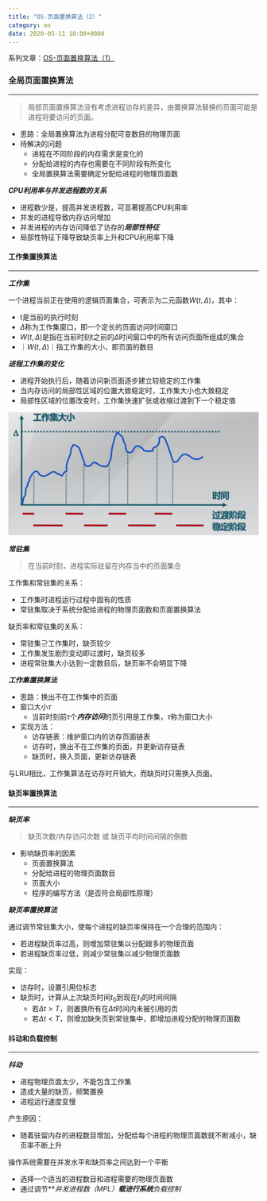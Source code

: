 ```yaml
---
title: "OS-页面置换算法（2）"
category: os
date: 2020-05-11 10:00+0000
---
```

系列文章：[OS-页面置换算法（1）](/os/local-page-replacement/)

### 全局页面置换算法

---

> 局部页面置换算法没有考虑进程访存的差异，由置换算法替换的页面可能是进程将要访问的页面。

+ 思路：全局置换算法为进程分配可变数目的物理页面
+ 待解决的问题
    + 进程在不同阶段的内存需求是变化的
    + 分配给进程的内存也需要在不同阶段有所变化
    + 全局置换算法需要确定分配给进程的物理页面数

***CPU利用率与并发进程数的关系***

+ 进程数少是，提高并发进程数，可显著提高CPU利用率
+ 并发的进程导致内存访问增加
+ 并发进程的内存访问降低了访存的***局部性特征***
+ 局部性特征下降导致缺页率上升和CPU利用率下降



#### 工作集置换算法

---

***工作集***

一个进程当前正在使用的逻辑页面集合，可表示为二元函数$W(t,\Delta)$，其中：

+ t是当前的执行时刻
+ $\Delta$称为工作集窗口，即一个定长的页面访问时间窗口
+ $W(t,\Delta)$是指在当前时刻t之前的$\Delta$时间窗口中的所有访问页面所组成的集合
+ ｜$W(t,\Delta)$｜指工作集的大小，即页面的数目



***进程工作集的变化***

+ 进程开始执行后，随着访问新页面逐步建立较稳定的工作集
+ 当内存访问的局部性区域的位置大致稳定时，工作集大小也大致稳定
+ 局部性区域的位置改变时，工作集快速扩张或收缩过渡到下一个稳定值

![image-20200512104008377](/assets/images/image-20200512104008377.png)



***常驻集***

> 在当前时刻，进程实际驻留在内存当中的页面集合

工作集和常驻集的关系：

+ 工作集时进程运行过程中固有的性质
+ 常驻集取决于系统分配给进程的物理页面数和页面置换算法

缺页率和常驻集的关系：

+ 常驻集$\supseteq$工作集时，缺页较少
+ 工作集发生剧烈变动即过渡时，缺页较多
+ 进程常驻集大小达到一定数目后，缺页率不会明显下降



***工作集置换算法***

+ 思路：换出不在工作集中的页面
+ 窗口大小$\tau$
    + 当前时刻前$\tau$个***内存访问***的页引用是工作集，$\tau$称为窗口大小
+ 实现方法：
    + 访存链表：维护窗口内的访存页面链表
    + 访存时，换出不在工作集的页面，并更新访存链表
    + 缺页时，换入页面，更新访存链表

与LRU相比，工作集算法在访存时开销大，而缺页时只需换入页面。



#### 缺页率置换算法

---

***缺页率***

> 缺页次数/内存访问次数 或 缺页平均时间间隔的倒数

+ 影响缺页率的因素
    + 页面置换算法
    + 分配给进程的物理页面数目
    + 页面大小
    + 程序的编写方法（是否符合局部性原理）

***缺页率置换算法***

通过调节常驻集大小，使每个进程的缺页率保持在一个合理的范围内：

+ 若进程缺页率过高，则增加常驻集以分配跟多的物理页面
+ 若进程缺页率过低，则减少常驻集以减少物理页面数

实现：

+ 访存时，设置引用位标志
+ 缺页时，计算从上次缺页时间$t_0$到现在$t_1$的时间间隔
    + 若$\Delta t>T$，则置换所有在$\Delta t$时间内未被引用的页
    + 若$\Delta t<T$，则增加缺失页到常驻集中，即增加进程分配的物理页面数 



#### 抖动和负载控制

---

***抖动***

+ 进程物理页面太少，不能包含工作集
+ 造成大量的缺页，频繁置换
+ 进程运行速度变慢

产生原因：

+ 随着驻留内存的进程数目增加，分配给每个进程的物理页面数就不断减小，缺页率不断上升

操作系统需要在并发水平和缺页率之间达到一个平衡

+ 选择一个适当的进程数目和进程需要的物理页面数
+ 通过调节***并发进程数（MPL）***载进行系统**负载控制**



